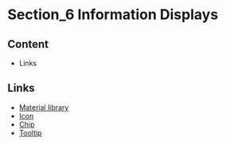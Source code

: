 # Section_6 Information Displays

## Content

- Links

## Links

- [Material library](https://docs.flutter.io/flutter/material/material-library.html)
- [Icon](https://api.flutter.dev/flutter/widgets/Icon-class.html)
- [Chip](https://api.flutter.dev/flutter/material/Chip-class.html)
- [Tooltip](https://api.flutter.dev/flutter/material/Tooltip-class.html)